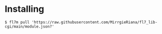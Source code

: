 
# Installing

```
$ fl7m pull 'https://raw.githubusercontent.com/MirrgieRiana/fl7_lib-cgi/main/module.json?'
```
